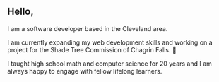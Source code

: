 ## Hello, 

I am a software developer based in the Cleveland area.  

I am currently expanding my web development skills and working on a project for the Shade Tree Commission of Chagrin Falls. 🌲

I taught high school math and computer science for 20 years and I am always happy to engage with fellow lifelong learners. 

<!--
**jen-nagano/jen-nagano** is a ✨ _special_ ✨ repository because its `README.md` (this file) appears on your GitHub profile.

Here are some ideas to get you started:

- 🔭 I’m currently working on ...
- 🌱 I’m currently learning ...
- 👯 I’m looking to collaborate on ...
- 🤔 I’m looking for help with ...
- 💬 Ask me about ...
- 📫 How to reach me: ...
- 😄 Pronouns: ...
- ⚡ Fun fact: ...
-->
